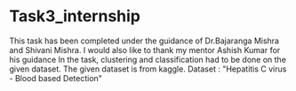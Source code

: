# Task3_internship
This task has been completed under the guidance of Dr.Bajaranga Mishra and Shivani Mishra.
I would also like to thank my mentor Ashish Kumar for his guidance
In the task, clustering and classification had to be done on the given dataset.
The given dataset is from kaggle.
Dataset : "Hepatitis C virus - Blood based Detection"
